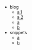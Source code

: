   + blog
    + [a.1](docs/blog/a.1)
    + [a.2](docs/blog/a.2)
    + [a](docs/blog/a)
    + [b](docs/blog/b)
  + snippets
    + [a](docs/snippets/a)
    + [b](docs/snippets/b)